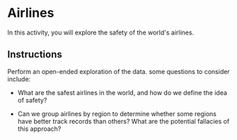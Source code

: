 # Airlines

In this activity, you will explore the safety of the world's airlines.

## Instructions

Perform an open-ended exploration of the data. some questions to consider include:

* What are the safest airlines in the world, and how do we define the idea of safety?

* Can we group airlines by region to determine whether some regions have better track records than others? What are the potential fallacies of this approach?
